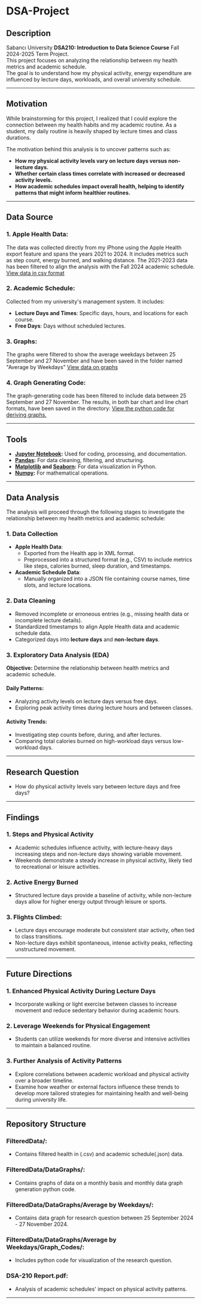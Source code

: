# DSA-Project

## Description

Sabancı University **DSA210: Introduction to Data Science Course** Fall 2024-2025 Term Project.  
This project focuses on analyzing the relationship between my health metrics and academic schedule.  
The goal is to understand how my physical activity, energy expenditure are influenced by lecture days, workloads, and overall university schedule.

---

## Motivation

While brainstorming for this project, I realized that I could explore the connection between my health habits and my academic routine. As a student, my daily routine is heavily shaped by lecture times and class durations.

The motivation behind this analysis is to uncover patterns such as:
- **How my physical activity levels vary on lecture days versus non-lecture days.**
- **Whether certain class times correlate with increased or decreased activity levels.**
- **How academic schedules impact overall health, helping to identify patterns that might inform healthier routines.**

---

## Data Source

### **1. Apple Health Data**:
The data was collected directly from my iPhone using the Apple Health export feature and spans the years 2021 to 2024. It includes metrics such as step count, energy burned, and walking distance. The 2021-2023 data has been filtered to align the analysis with the Fall 2024 academic schedule. [View data in csv format](./FilteredData)

### **2. Academic Schedule**:
Collected from my university's management system. It includes:
- **Lecture Days and Times**: Specific days, hours, and locations for each course.
- **Free Days**: Days without scheduled lectures.
### **3. Graphs**: 
The graphs were filtered to show the average weekdays between 25 September and 27 November and have been saved in the folder named "Average by Weekdays"  [View data on graphs](./FilteredData/Data%20Graphs/Average%20by%20Weekdays)
### **4. Graph Generating Code**:
The graph-generating code has been filtered to include data between 25 September and 27 November. The results, in both bar chart and line chart formats, have been saved in the directory: [View the python code for deriving graphs.](./FilteredData/Data%20Graphs/Average%20by%20Weekdays/Graph_Codes/)


---

## Tools

- **[Jupyter Notebook](https://jupyter.org/):**  Used for coding, processing, and documentation.
- **[Pandas](https://pandas.pydata.org/):** For data cleaning, filtering, and structuring.
- **[Matplotlib](https://matplotlib.org/) and [Seaborn](https://seaborn.pydata.org/):** For data visualization in Python.
- **[Numpy](https://numpy.org/):** For mathematical operations.

---

## Data Analysis

The analysis will proceed through the following stages to investigate the relationship between my health metrics and academic schedule:

### **1. Data Collection**
- **Apple Health Data**:
  - Exported from the Health app in XML format.
  - Preprocessed into a structured format (e.g., CSV) to include metrics like steps, calories burned, sleep duration, and timestamps.
- **Academic Schedule Data**:
  - Manually organized into a JSON file containing course names, time slots, and lecture locations.

### **2. Data Cleaning**
- Removed incomplete or erroneous entries (e.g., missing health data or incomplete lecture details).
- Standardized timestamps to align Apple Health data and academic schedule data.
- Categorized days into **lecture days** and **non-lecture days**.

### **3. Exploratory Data Analysis (EDA)**

**Objective:** Determine the relationship between health metrics and academic schedule.  
#### **Daily Patterns**:
- Analyzing activity levels on lecture days versus free days.
- Exploring peak activity times during lecture hours and between classes.

#### **Activity Trends**:
- Investigating step counts before, during, and after lectures.
- Comparing total calories burned on high-workload days versus low-workload days.

---

## Research Question

- How do physical activity levels vary between lecture days and free days?


---
## Findings
### **1. Steps and Physical Activity**
- Academic schedules influence activity, with lecture-heavy days increasing steps and non-lecture days showing variable movement.
- Weekends demonstrate a steady increase in physical activity, likely tied to recreational or leisure activities.
### **2. Active Energy Burned**
- Structured lecture days provide a baseline of activity, while non-lecture days allow for higher energy output through leisure or sports.
### **3. Flights Climbed**:
- Lecture days encourage moderate but consistent stair activity, often tied to class transitions.
- Non-lecture days exhibit spontaneous, intense activity peaks, reflecting unstructured movement.
---
## Future Directions
### **1. Enhanced Physical Activity During Lecture Days**
- Incorporate walking or light exercise between classes to increase movement and reduce sedentary behavior during academic hours.
### **2. Leverage Weekends for Physical Engagement**
- Students can utilize weekends for more diverse and intensive activities to maintain a balanced routine.
### **3. Further Analysis of Activity Patterns**
- Explore correlations between academic workload and physical activity over a broader timeline.
- Examine how weather or external factors influence these trends to develop more tailored strategies for maintaining health and well-being during university life.
---
## Repository Structure
### FilteredData/:
- Contains filtered health in (.csv) and academic schedule(.json) data.
### FilteredData/DataGraphs/:
- Contains graphs of data on a monthly basis and monthly data graph generation python code.
### FilteredData/DataGraphs/Average by Weekdays/:
- Contains data graph for research question between 25 September 2024 - 27 November 2024.
### FilteredData/DataGraphs/Average by Weekdays/Graph_Codes/:
- Includes python code for visualization of the research question.
### DSA-210 Report.pdf:
- Analysis of academic schedules' impact on physical activity patterns.
---
